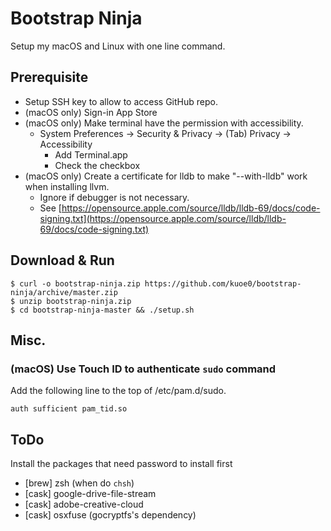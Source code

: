 # Bootstrap Ninja

Setup my macOS and Linux with one line command.

## Prerequisite

- Setup SSH key to allow to access GitHub repo.
- (macOS only) Sign-in App Store
- (macOS only) Make terminal have the permission with accessibility.
	- System Preferences → Security & Privacy → (Tab) Privacy → Accessibility
		- Add Terminal.app
		- Check the checkbox
- (macOS only) Create a certificate for lldb to make "--with-lldb" work when installing llvm.
	- Ignore if debugger is not necessary.
    - See [https://opensource.apple.com/source/lldb/lldb-69/docs/code-signing.txt](https://opensource.apple.com/source/lldb/lldb-69/docs/code-signing.txt)

## Download & Run

```
$ curl -o bootstrap-ninja.zip https://github.com/kuoe0/bootstrap-ninja/archive/master.zip
$ unzip bootstrap-ninja.zip
$ cd bootstrap-ninja-master && ./setup.sh
```

## Misc.

### (macOS) Use Touch ID to authenticate `sudo` command

Add the following line to the top of /etc/pam.d/sudo.

```
auth sufficient pam_tid.so
```
## ToDo

Install the packages that need password to install first
- [brew] zsh (when do `chsh`)
- [cask] google-drive-file-stream
- [cask] adobe-creative-cloud
- [cask] osxfuse (gocryptfs's dependency)
